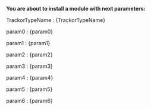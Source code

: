 **You are about to install a module with next parameters:**

TrackorTypeName : {TrackorTypeName}

param0 : {param0}

param1 : {param1}

param2 : {param2}

param3 : {param3}

param4 : {param4}

param5 : {param5}

param6 : {param6}
